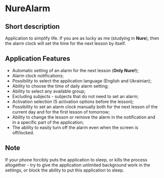 # NureAlarm

## Short description
Application to simplify life. If you are as lucky as me (studying in **Nure**), then the alarm clock will set the time for the next lesson by itself.

## Application Features
* Automatic setting of an alarm for the next lesson (**Only Nure!**);
* Alarm clock notifications;
* Possibility to select the application language (English and Ukrainian);
* Ability to choose the time of daily alarm setting;
* Ability to select any available group;
* Excluding subjects - subjects that do not need to set an alarm;
* Activation selection (5 activation options before the lesson);
* Possibility to set an alarm clock manually both for the next lesson of the current day and for the first lesson of tomorrow;
* Ability to change the lesson or remove the alarm in the notification and in a specific part of the application;
* The ability to easily turn off the alarm even when the screen is off/locked.

## Note
If your phone forcibly puts the application to sleep, or kills the process altogether - try to give the application unlimited background work in the settings, or block the ability to put this application to sleep.
